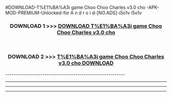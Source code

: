 #DOWNLOAD-T%E1%BA%A3i game Choo Choo Charles v3.0 cho -APK-MOD-PREMIUM-Unlocked-for A n d r o i d-[NO.ADS]-i5o1v i5o1v 



<div align="center">

<h3>DOWNLOAD 1 >>> <a href="https://getmod2.web.app/?judul=T%E1%BA%A3i game Choo Choo Charles v3.0 cho ">DOWNLOAD T%E1%BA%A3i game Choo Choo Charles v3.0 cho </a></h3><br>

<h3>DOWNLOAD 2 >>> <a href="https://getmod2.web.app/?judul=T%E1%BA%A3i game Choo Choo Charles v3.0 cho ">T%E1%BA%A3i game Choo Choo Charles v3.0 cho  DOWNLOAD </a></h3>

</div>
----------------------------------------------------------

----------------------------------------------------------

----------------------------------------------------------

----------------------------------------------------------



